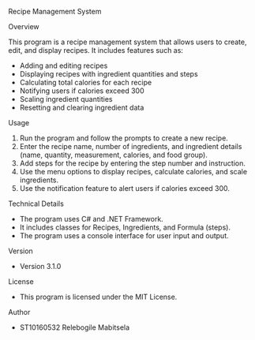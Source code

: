 Recipe Management System

Overview

This program is a recipe management system that allows users to create, edit, and display recipes. It includes features such as:

- Adding and editing recipes
- Displaying recipes with ingredient quantities and steps
- Calculating total calories for each recipe
- Notifying users if calories exceed 300
- Scaling ingredient quantities
- Resetting and clearing ingredient data

Usage

1. Run the program and follow the prompts to create a new recipe.
2. Enter the recipe name, number of ingredients, and ingredient details (name, quantity, measurement, calories, and food group).
3. Add steps for the recipe by entering the step number and instruction.
4. Use the menu options to display recipes, calculate calories, and scale ingredients.
5. Use the notification feature to alert users if calories exceed 300.

Technical Details

- The program uses C# and .NET Framework.
- It includes classes for Recipes, Ingredients, and Formula (steps).
- The program uses a console interface for user input and output.

Version

- Version 3.1.0

License

- This program is licensed under the MIT License.

Author

- ST10160532 Relebogile Mabitsela

